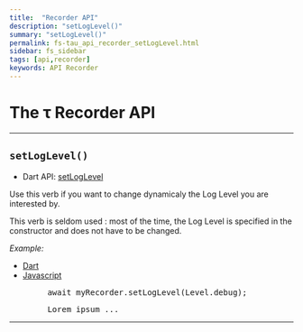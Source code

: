 ```yaml
---
title:  "Recorder API"
description: "setLogLevel()"
summary: "setLogLevel()"
permalink: fs-tau_api_recorder_setLogLevel.html
sidebar: fs_sidebar
tags: [api,recorder]
keywords: API Recorder
---
```

# The &tau; Recorder API
----------------------------------------------------------------------------------------------------------------------

## `setLogLevel()`

- Dart API: [setLogLevel](pages/flutter-sound/api/recorder/FlutterSoundRecorder/setLogLevel.html)

Use this verb if you want to change dynamicaly the Log Level you are interested by.

This verb is seldom used : most of the time, the Log Level is specified in the constructor and does not have to be changed.

*Example:*
<ul id="profileTabs" class="nav nav-tabs">
    <li class="active"><a href="#dart" data-toggle="tab">Dart</a></li>
    <li><a href="#javascript" data-toggle="tab">Javascript</a></li>
</ul>
<div class="tab-content">

<div role="tabpanel" class="tab-pane active" id="dart">

<pre>
        await myRecorder.setLogLevel(Level.debug);
</pre>

</div>

<div role="tabpanel" class="tab-pane" id="javascript">
<pre>
        Lorem ipsum ...
</pre>
</div>

</div>

------------------------------------------------------------------------------------------------------------------------
